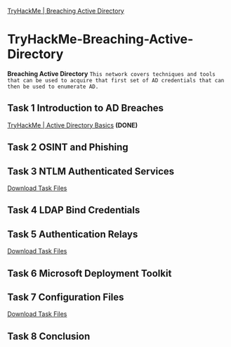 [TryHackMe | Breaching Active Directory](https://tryhackme.com/room/breachingad)

# TryHackMe-Breaching-Active-Directory
**Breaching Active Directory** `This network covers techniques and tools that can be used to acquire that first set of AD credentials that can then be used to enumerate AD.`

## Task 1 Introduction to AD Breaches
[TryHackMe | Active Directory Basics](https://tryhackme.com/room/activedirectorybasics) **(DONE)**


## Task 2 OSINT and Phishing


## Task 3 NTLM Authenticated Services
[Download Task Files](https://github.com/r1skkam/TryHackMe-Breaching-Active-Directory/blob/main/passwordsprayer.zip)



## Task 4 LDAP Bind Credentials


## Task 5 Authentication Relays
[Download Task Files](https://github.com/r1skkam/TryHackMe-Breaching-Active-Directory/blob/main/passwordlist.txt)



## Task 6 Microsoft Deployment Toolkit


## Task 7 Configuration Files
[Download Task Files](https://github.com/r1skkam/TryHackMe-Breaching-Active-Directory/blob/main/mcafeesitelistpwddecryption.zip)



## Task 8 Conclusion


